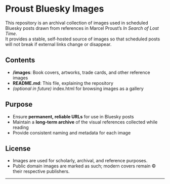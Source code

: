 # Proust Bluesky Images

This repository is an archival collection of images used in scheduled Bluesky posts drawn from references in Marcel Proust’s *In Search of Lost Time*.  
It provides a stable, self-hosted source of images so that scheduled posts will not break if external links change or disappear.

## Contents
- **/images**: Book covers, artworks, trade cards, and other reference images
- **README.md**: This file, explaining the repository
- *(optional in future)* index.html for browsing images as a gallery

## Purpose
- Ensure **permanent, reliable URLs** for use in Bluesky posts
- Maintain a **long-term archive** of the visual references collected while reading
- Provide consistent naming and metadata for each image

## License
- Images are used for scholarly, archival, and reference purposes.  
- Public domain images are marked as such; modern covers remain © their respective publishers.

---
